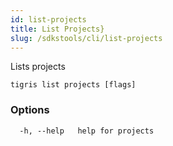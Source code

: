 ```yaml
---
id: list-projects
title: List Projects}
slug: /sdkstools/cli/list-projects
---
```


Lists projects

```shell
tigris list projects [flags]
```

### Options

```
  -h, --help   help for projects
```
